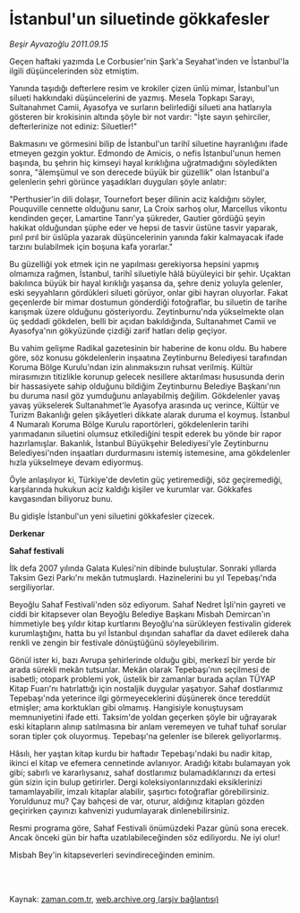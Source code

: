 # İstanbul'un siluetinde gökkafesler

*Beşir Ayvazoğlu 2011.09.15*

<td class="columnist-detail">
<p>Geçen haftaki yazımda Le Corbusier'nin Şark'a Seyahat'inden ve İstanbul'la ilgili düşüncelerinden söz etmiştim.</p>
<p>
<div id="haberMetinDiv">
<p>Yanında taşıdığı defterlere resim ve krokiler çizen ünlü mimar, İstanbul'un silueti hakkındaki düşüncelerini de yazmış. Mesela Topkapı Sarayı, Sultanahmet Camii, Ayasofya ve surların belirlediği silueti ana hatlarıyla gösteren bir krokisinin altında şöyle bir not vardır: "İşte sayın şehirciler, defterlerinize not ediniz: Siluetler!"
<p> Bakmasını ve görmesini bilip de İstanbul'un tarihî siluetine hayranlığını ifade etmeyen gezgin yoktur. Edmondo de Amicis, o nefis İstanbul'unun hemen başında, bu şehrin hiç kimseyi hayal kırıklığına uğratmadığını söyledikten sonra, "âlemşümul ve son derecede büyük bir güzellik" olan İstanbul'a gelenlerin şehri görünce yaşadıkları duyguları şöyle anlatır:
<p> "Perthusier'in dili dolaşır, Tournefort beşer dilinin aciz kaldığını söyler, Pouquville cennette olduğunu sanır, La Croix sarhoş olur, Marcellus vikontu kendinden geçer, Lamartine Tanrı'ya şükreder, Gautier gördüğü şeyin hakikat olduğundan şüphe eder ve hepsi de tasvir üstüne tasvir yaparak, pırıl pırıl bir üslûpla yazarak düşüncelerinin yanında fakir kalmayacak ifade tarzını bulabilmek için boşuna kafa yorarlar."
<p> Bu güzelliği yok etmek için ne yapılması gerekiyorsa hepsini yapmış olmamıza rağmen, İstanbul, tarihî siluetiyle hâlâ büyüleyici bir şehir. Uçaktan bakılınca büyük bir hayal kırıklığı yaşansa da, şehre deniz yoluyla gelenler, eski seyyahların gördükleri silueti görüyor, onlar gibi hayran oluyorlar. Fakat geçenlerde bir mimar dostumun gönderdiği fotoğraflar, bu siluetin de tarihe karışmak üzere olduğunu gösteriyordu. Zeytinburnu'nda yükselmekte olan üç şeddadi gökdelen, belli bir açıdan bakıldığında, Sultanahmet Camii ve Ayasofya'nın gökyüzünde çizdiği zarif hatları delip geçiyor.
<p> Bu vahim gelişme Radikal gazetesinin bir haberine de konu oldu. Bu habere göre, söz konusu gökdelenlerin inşaatına Zeytinburnu Belediyesi tarafından Koruma Bölge Kurulu'ndan izin alınmaksızın ruhsat verilmiş. Kültür mirasımızın titizlikle korunup gelecek nesillere aktarılması hususunda derin bir hassasiyete sahip olduğunu bildiğim Zeytinburnu Belediye Başkanı'nın bu duruma nasıl göz yumduğunu anlayabilmiş değilim. Gökdelenler yavaş yavaş yükselerek Sultanahmet'le Ayasofya arasında uç verince, Kültür ve Turizm Bakanlığı gelen şikâyetleri dikkate alarak duruma el koymuş. İstanbul 4 Numaralı Koruma Bölge Kurulu raportörleri, gökdelenlerin tarihi yarımadanın siluetini olumsuz etkilediğini tespit ederek bu yönde bir rapor hazırlamışlar. Bakanlık, İstanbul Büyükşehir Belediyesi'yle Zeytinburnu Belediyesi'nden inşaatları durdurmasını istemiş istemesine, ama gökdelenler hızla yükselmeye devam ediyormuş.
<p> Öyle anlaşılıyor ki, Türkiye'de devletin güç yetiremediği, söz geçiremediği, karşılarında hukukun aciz kaldığı kişiler ve kurumlar var. Gökkafes kavgasından biliyoruz bunu.
<p> Bu gidişle İstanbul'un yeni siluetini gökkafesler çizecek. 
<p><b>Derkenar</b>
<p><b>Sahaf festivali</b>
<p>İlk defa 2007 yılında Galata Kulesi'nin dibinde buluştular. Sonraki yıllarda Taksim Gezi Parkı'nı mekân tutmuşlardı. Hazinelerini bu yıl Tepebaşı'nda sergiliyorlar.
<p> Beyoğlu Sahaf Festivali'nden söz ediyorum. Sahaf Nedret İşli'nin gayreti ve ciddi bir kitapsever olan Beyoğlu Belediye Başkanı Misbah Demircan'ın himmetiyle beş yıldır kitap kurtlarını Beyoğlu'na sürükleyen festivalin giderek kurumlaştığını, hatta bu yıl İstanbul dışından sahaflar da davet edilerek daha renkli ve zengin bir festivale dönüştüğünü söyleyebilirim.
<p> Gönül ister ki, bazı Avrupa şehirlerinde olduğu gibi, merkezî bir yerde bir arada sürekli mekân tutsunlar. Mekân olarak Tepebaşı'nın seçilmesi de isabetli; otopark problemi yok, üstelik bir zamanlar burada açılan TÜYAP Kitap Fuarı'nı hatırlattığı için nostaljik duygular yaşatıyor. Sahaf dostlarımız Tepebaşı'nda yeterince ilgi görmeyeceklerini düşünerek önce tereddüt etmişler; ama korktukları gibi olmamış. Hangisiyle konuştuysam memnuniyetini ifade etti. Taksim'de yoldan geçerken şöyle bir uğrayarak eski kitapların alınıp satılmasına bir anlam veremeyen ve tuhaf tuhaf sorular soran tipler çok oluyormuş. Tepebaşı'na gelenler ise bilerek geliyorlarmış.
<p> Hâsılı, her yaştan kitap kurdu bir haftadır Tepebaşı'ndaki bu nadir kitap, ikinci el kitap ve efemera cennetinde avlanıyor. Aradığı kitabı bulamayan yok gibi; sabırlı ve kararlıysanız, sahaf dostlarımız bulamadıklarınızı da ertesi gün sizin için bulup getirirler. Dergi koleksiyonlarınızdaki eksiklerinizi tamamlayabilir, imzalı kitaplar alabilir, şaşırtıcı fotoğraflar görebilirsiniz. Yoruldunuz mu? Çay bahçesi de var, oturur, aldığınız kitapları gözden geçirirken çayınızı kahvenizi yudumlayarak dinlenebilirsiniz.
<p> Resmi programa göre, Sahaf Festivali önümüzdeki Pazar günü sona erecek. Ancak önceki gün bir hafta uzatılabileceğinden söz ediliyordu. Ne iyi olur!
<p> Misbah Bey'in kitapseverleri sevindireceğinden eminim. </p></p></p></p></p></p></p></p></p></p></p></p></p></p></p></div>
</p>


<p><br>
		 </br></p></td>

Kaynak: [zaman.com.tr](http://zaman.com.tr/yazar.do?yazino=1179875), [web.archive.org (arşiv bağlantısı)](http://web.archive.org/web/20111228012752/http://zaman.com.tr:80/yazar.do?yazino=1179875)
